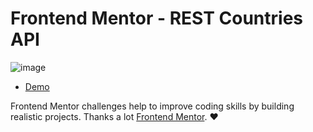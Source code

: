 # Frontend Mentor - REST Countries API

![image](https://user-images.githubusercontent.com/102714303/199200987-f80f1ab2-0835-4ba9-be64-575e45618a6d.png)

- [Demo](https://nastakalow.github.io/Calculator-App/)

Frontend Mentor challenges help to improve coding skills by building realistic projects. Thanks a lot [Frontend Mentor](https://www.frontendmentor.io). ❤
